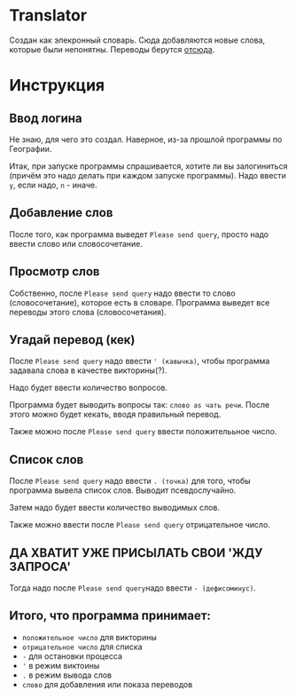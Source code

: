 # Translator

Создан как элекронный словарь. Сюда добавляются новые слова, которые были непонятны. Переводы берутся [отсюда](https://translate.google.com).

# Инструкция
## Ввод логина

Не знаю, для чего это создал. Наверное, из-за прошлой программы по Географии.

Итак, при запуске программы спрашивается, хотите ли вы залогиниться (причём это надо делать при каждом запуске программы).
Надо ввести `y`, если надо, `n` - иначе.

## Добавление слов

После того, как программа выведет `Please send query`, просто надо ввести слово или словосочетание.

## Просмотр слов

Собственно, после `Please send query` надо ввести то слово (словосочетание), которое есть в словаре. Программа выведет все переводы этого слова (словосочетания).

## Угадай перевод (кек)

После `Please send query` надо ввести `' (кавычка)`, чтобы программа задавала слова в качестве викторины(?).

Надо будет ввести количество вопросов.

Программа будет выводить вопросы так: `слово as чать речи`.
После этого можно будет кекать, вводя правильный перевод.

Также можно после `Please send query` ввести положителььное число.

## Список слов

После `Please send query` надо ввести `. (точка)` для того, чтобы программа вывела список слов. Выводит псевдослучайно.

Затем надо будет ввести количество выводимых слов.

Также можно ввести после `Please send query` отрицательное число.

## ДА ХВАТИТ УЖЕ ПРИСЫЛАТЬ СВОИ 'ЖДУ ЗАПРОСА'

Тогда надо после `Please send query`надо  ввести `- (дефисоминус)`.

## Итого, что программа принимает:

* `положительное число` для викторины
* `отрицательное число` для списка
* `-`                   для остановки процесса
* `'`                   в режим виктоины
* `.`                   в режим вывода слов
* `слово`               для добавления или показа переводов
